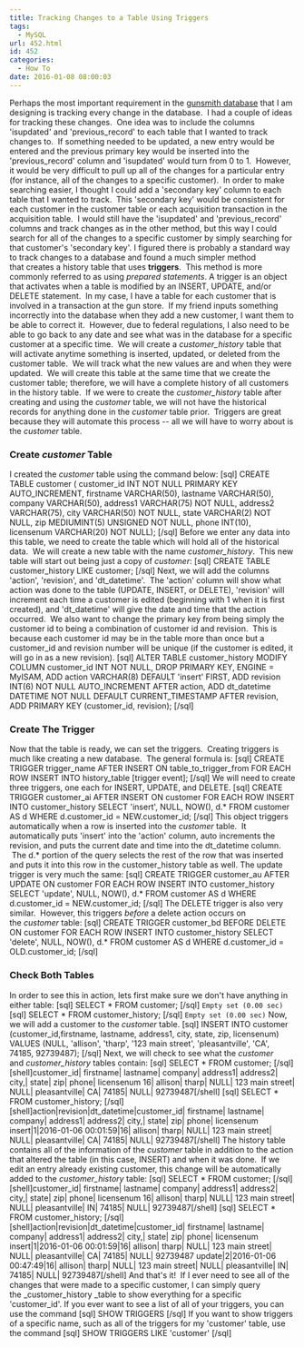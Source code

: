 ```yaml
---
title: Tracking Changes to a Table Using Triggers
tags:
  - MySQL
url: 452.html
id: 452
categories:
  - How To
date: 2016-01-08 08:00:03
---
```


Perhaps the most important requirement in the [gunsmith database](/gunsmith-db-and-app-part-1-overview/) that I am designing is tracking every change in the database.  I had a couple of ideas for tracking these changes.  One idea was to include the columns 'isupdated' and 'previous\_record' to each table that I wanted to track changes to.  If something needed to be updated, a new entry would be entered and the previous primary key would be inserted into the 'previous\_record' column and 'isupdated' would turn from 0 to 1.  However, it would be very difficult to pull up all of the changes for a particular entry (for instance, all of the changes to a specific customer).  In order to make searching easier, I thought I could add a 'secondary key' column to each table that I wanted to track.  This 'secondary key' would be consistent for each customer in the customer table or each acquisition transaction in the acquisition table.  I would still have the 'isupdated' and 'previous_record' columns and track changes as in the other method, but this way I could search for all of the changes to a specific customer by simply searching for that customer's 'secondary key'. I figured there is probably a standard way to track changes to a database and found a much simpler method that creates a history table that uses **triggers**.  This method is more commonly referred to as using _prepared statements_. A trigger is an object that activates when a table is modified by an INSERT, UPDATE, and/or DELETE statement.  In my case, I have a table for each customer that is involved in a transaction at the gun store.  If my friend inputs something incorrectly into the database when they add a new customer, I want them to be able to correct it.  However, due to federal regulations, I also need to be able to go back to any date and see what was in the database for a specific customer at a specific time.  We will create a _customer_history_ table that will activate anytime something is inserted, updated, or deleted from the customer table.  We will track what the new values are and when they were updated.  We will create this table at the same time that we create the customer table; therefore, we will have a complete history of all customers in the history table.  If we were to create the _customer_history_ table after creating and using the _customer_ table, we will not have the historical records for anything done in the _customer_ table prior.  Triggers are great because they will automate this process -- all we will have to worry about is the _customer_ table.

### Create _customer_ Table

I created the _customer_ table using the command below: \[sql\] CREATE TABLE customer ( customer\_id INT NOT NULL PRIMARY KEY AUTO\_INCREMENT, firstname VARCHAR(50), lastname VARCHAR(50), company VARCHAR(50), address1 VARCHAR(75) NOT NULL, address2 VARCHAR(75), city VARCHAR(50) NOT NULL, state VARCHAR(2) NOT NULL, zip MEDIUMINT(5) UNSIGNED NOT NULL, phone INT(10), licensenum VARCHAR(20) NOT NULL); \[/sql\] Before we enter any data into this table, we need to create the table which will hold all of the historical data.  We will create a new table with the name _customer_history_.  This new table will start out being just a copy of _customer_: \[sql\] CREATE TABLE customer\_history LIKE customer; \[/sql\] Next, we will add the columns 'action', 'revision', and 'dt\_datetime'.  The 'action' column will show what action was done to the table (UPDATE, INSERT, or DELETE), 'revision' will increment each time a customer is edited (beginning with 1 when it is first created), and 'dt\_datetime' will give the date and time that the action occurred.  We also want to change the primary key from being simply the customer id to being a combination of customer id and revision.  This is because each customer id may be in the table more than once but a customer\_id and revision number will be unique (if the customer is edited, it will go in as a new revision). \[sql\] ALTER TABLE customer\_history MODIFY COLUMN customer\_id INT NOT NULL, DROP PRIMARY KEY, ENGINE = MyISAM, ADD action VARCHAR(8) DEFAULT 'insert' FIRST, ADD revision INT(6) NOT NULL AUTO\_INCREMENT AFTER action, ADD dt\_datetime DATETIME NOT NULL DEFAULT CURRENT\_TIMESTAMP AFTER revision, ADD PRIMARY KEY (customer\_id, revision); \[/sql\]

### Create The Trigger

Now that the table is ready, we can set the triggers.  Creating triggers is much like creating a new database.  The general formula is: \[sql\] CREATE TRIGGER trigger\_name AFTER INSERT ON table\_to\_trigger\_from FOR EACH ROW INSERT INTO history\_table \[trigger event\]; \[/sql\] We will need to create three triggers, one each for INSERT, UPDATE, and DELETE. \[sql\] CREATE TRIGGER customer\_ai AFTER INSERT ON customer FOR EACH ROW INSERT INTO customer\_history SELECT 'insert', NULL, NOW(), d.* FROM customer AS d WHERE d.customer\_id = NEW.customer_id; \[/sql\] This object triggers automatically when a row is inserted into the _customer_ table.  It automatically puts 'insert' into the 'action' column, auto increments the revision, and puts the current date and time into the dt\_datetime column.  The d.* portion of the query selects the rest of the row that was inserted and puts it into this row in the customer\_history table as well. The update trigger is very much the same: \[sql\] CREATE TRIGGER customer\_au AFTER UPDATE ON customer FOR EACH ROW INSERT INTO customer\_history SELECT 'update', NULL, NOW(), d.* FROM customer AS d WHERE d.customer\_id = NEW.customer\_id; \[/sql\] The DELETE trigger is also very similar.  However, this triggers _before_ a delete action occurs on the _customer_ table: \[sql\] CREATE TRIGGER customer\_bd BEFORE DELETE ON customer FOR EACH ROW INSERT INTO customer\_history SELECT 'delete', NULL, NOW(), d.* FROM customer AS d WHERE d.customer\_id = OLD.customer\_id; \[/sql\]

### Check Both Tables

In order to see this in action, lets first make sure we don't have anything in either table: \[sql\] SELECT * FROM customer; \[/sql\] `Empty set (0.00 sec)` \[sql\] SELECT * FROM customer_history; \[/sql\] `Empty set (0.00 sec)` Now, we will add a customer to the _customer_ table. \[sql\] INSERT INTO customer (customer_id,firstname, lastname, address1, city, state, zip, licensenum) VALUES (NULL, 'allison', 'tharp', '123 main street', 'pleasantville', 'CA', 74185, 92739487); \[/sql\] Next, we will check to see what the _customer_ and _customer_history_ tables contain: \[sql\] SELECT * FROM customer; \[/sql\] \[shell\]customer\_id| firstname| lastname| company| address1| address2| city,| state| zip| phone| licensenum 16| allison| tharp| NULL| 123 main street| NULL| pleasantville| CA| 74185| NULL| 92739487\[/shell\] \[sql\] SELECT * FROM customer\_history; \[/sql\] \[shell\]action|revision|dt\_datetime|customer\_id| firstname| lastname| company| address1| address2| city,| state| zip| phone| licensenum insert|1|2016-01-06 00:01:59|16| allison| tharp| NULL| 123 main street| NULL| pleasantville| CA| 74185| NULL| 92739487\[/shell\] The history table contains all of the information of the _customer_ table in addition to the action that altered the table (in this case, INSERT) and when it was done.  If we edit an entry already existing customer, this change will be automatically added to the _customer_history_ table: \[sql\] SELECT * FROM customer; \[/sql\] \[shell\]customer\_id| firstname| lastname| company| address1| address2| city,| state| zip| phone| licensenum 16| allison| tharp| NULL| 123 main street| NULL| pleasantville| IN| 74185| NULL| 92739487\[/shell\] \[sql\] SELECT * FROM customer\_history; \[/sql\] \[shell\]action|revision|dt\_datetime|customer\_id| firstname| lastname| company| address1| address2| city,| state| zip| phone| licensenum insert|1|2016-01-06 00:01:59|16| allison| tharp| NULL| 123 main street| NULL| pleasantville| CA| 74185| NULL| 92739487 update|2|2016-01-06 00:47:49|16| allison| tharp| NULL| 123 main street| NULL| pleasantville| IN| 74185| NULL| 92739487\[/shell\] And that's it!  If I ever need to see all of the changes that were made to a specific customer, I can simply query the _customer_history _table to show everything for a specific 'customer_id'. If you ever want to see a list of all of your triggers, you can use the command \[sql\] SHOW TRIGGERS \[/sql\] If you want to show triggers of a specific name, such as all of the triggers for my 'customer' table, use the command \[sql\] SHOW TRIGGERS LIKE 'customer' \[/sql\]